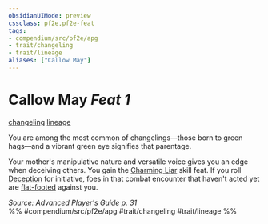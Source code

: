 ```yaml
---
obsidianUIMode: preview
cssclass: pf2e,pf2e-feat
tags:
- compendium/src/pf2e/apg
- trait/changeling
- trait/lineage
aliases: ["Callow May"]
---
```

# Callow May  *Feat 1*  
[changeling](../../Rules/traits/changeling-b1.md)  [lineage](../../Rules/traits/lineage-apg.md)  


You are among the most common of changelings—those born to green hags—and a vibrant green eye signifies that parentage.

Your mother's manipulative nature and versatile voice gives you an edge when deceiving others. You gain the [Charming Liar](charming-liar.md) skill feat. If you roll [Deception](../skills.md#Deception) for initiative, foes in that combat encounter that haven't acted yet are [flat-footed](../../Rules/conditions.md#Flat-footed) against you.

*Source: Advanced Player's Guide p. 31*  
%% #compendium/src/pf2e/apg #trait/changeling #trait/lineage %%